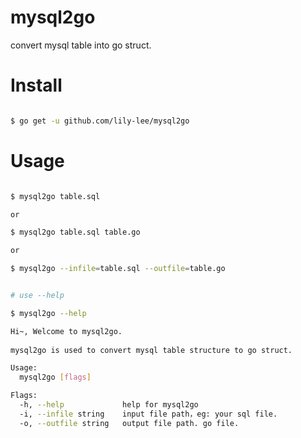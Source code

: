 # mysql2go

convert mysql table into go struct.

# Install

```bash

$ go get -u github.com/lily-lee/mysql2go

```

# Usage

```bash

$ mysql2go table.sql

or

$ mysql2go table.sql table.go

or

$ mysql2go --infile=table.sql --outfile=table.go


# use --help

$ mysql2go --help

Hi~, Welcome to mysql2go.
        
mysql2go is used to convert mysql table structure to go struct.

Usage:
  mysql2go [flags]

Flags:
  -h, --help             help for mysql2go
  -i, --infile string    input file path，eg: your sql file.
  -o, --outfile string   output file path. go file.

```